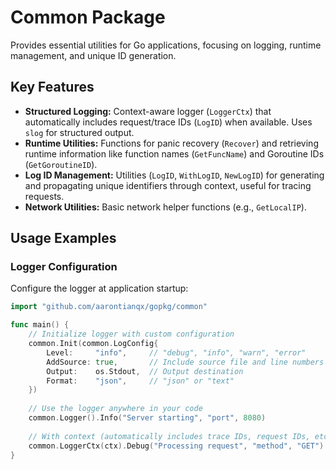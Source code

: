 # Common Package

Provides essential utilities for Go applications, focusing on logging, runtime management, and unique ID generation.

## Key Features

- **Structured Logging:** Context-aware logger (`LoggerCtx`) that automatically includes request/trace IDs (`LogID`) when available. Uses `slog` for structured output.
- **Runtime Utilities:** Functions for panic recovery (`Recover`) and retrieving runtime information like function names (`GetFuncName`) and Goroutine IDs (`GetGoroutineID`).
- **Log ID Management:** Utilities (`LogID`, `WithLogID`, `NewLogID`) for generating and propagating unique identifiers through context, useful for tracing requests.
- **Network Utilities:** Basic network helper functions (e.g., `GetLocalIP`). 

## Usage Examples

### Logger Configuration

Configure the logger at application startup:

```go
import "github.com/aarontianqx/gopkg/common"

func main() {
    // Initialize logger with custom configuration
    common.Init(common.LogConfig{
        Level:     "info",     // "debug", "info", "warn", "error"
        AddSource: true,       // Include source file and line numbers
        Output:    os.Stdout,  // Output destination
        Format:    "json",     // "json" or "text"
    })
    
    // Use the logger anywhere in your code
    common.Logger().Info("Server starting", "port", 8080)
    
    // With context (automatically includes trace IDs, request IDs, etc.)
    common.LoggerCtx(ctx).Debug("Processing request", "method", "GET")
} 